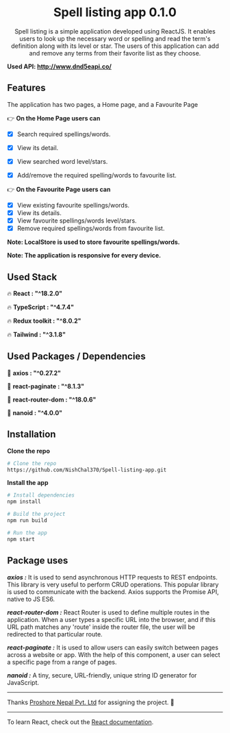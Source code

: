 <p align="center">
<br/>
<br/>
<br/>
<h1 align="center" >Spell listing app 0.1.0</h1>
 
<p align="center">
      Spell listing is a simple application developed using ReactJS. It enables users to look up the necessary word or spelling and read the term's definition along with its level or star. The users of this application can add and remove any terms from their favorite list as they choose.
</p>

**Used API: http://www.dnd5eapi.co/**



## Features

The application has two pages, a Home page, and a Favourite Page

:point_right: **On the Home Page users can**
- [x] Search required spellings/words.
- [x] View its detail.
- [x] View searched word level/stars.
- [x] Add/remove the required spelling/words to favourite list.


:point_right: **On the Favourite Page users can**
- [x] View existing favourite spellings/words.
- [x] View its details.
- [x] View favourite spellings/words level/stars.
- [x] Remove required spellings/words from favourite list.

**Note: LocalStore is used to store favourite spellings/words.**

**Note: The application is responsive for every device.**



## Used Stack

:fire: **React : "^18.2.0"** 

:fire: **TypeScript : "^4.7.4"** 

:fire: **Redux toolkit : "^8.0.2"** 

:fire: **Tailwind : "^3.1.8"**



## Used Packages / Dependencies

:monkey: **axios : "^0.27.2"**

:monkey: **react-paginate : "^8.1.3"**

:monkey: **react-router-dom : "^18.0.6"**

:monkey: **nanoid : "^4.0.0"**




## Installation

**Clone the repo**

```sh
# Clone the repo
https://github.com/NishChal370/Spell-listing-app.git
```

**Install the app**

```sh
# Install dependencies
npm install

# Build the project
npm run build

# Run the app
npm start
```



## Package uses

***axios :*** It is used to send asynchronous HTTP requests to REST endpoints. This library is very useful to perform CRUD operations. This popular library is used to communicate with the backend. Axios supports the Promise API, native to JS ES6.

***react-router-dom :*** React Router is used to define multiple routes in the application. When a user types a specific URL into the browser, and if this URL path matches any 'route' inside the router file, the user will be redirected to that particular route.

***react-paginate :*** It is used to allow users can easily switch between pages across a website or app. With the help of this component, a user can select a specific page from a range of pages.

***nanoid :*** A tiny, secure, URL-friendly, unique string ID generator for JavaScript.



***
Thanks [Proshore Nepal Pvt. Ltd](https://proshore.eu/) for assigning the project. :raised_hands:

***
To learn React, check out the [React documentation](https://reactjs.org/).
